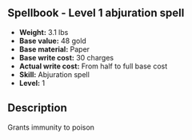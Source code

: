 ## Spellbook - Level 1 abjuration spell

- **Weight:** 3.1 lbs
- **Base value:** 48 gold
- **Base material:** Paper
- **Base write cost:** 30 charges
- **Actual write cost:** From half to full base cost
- **Skill:** Abjuration spell
- **Level:** 1

## Description

Grants immunity to poison
